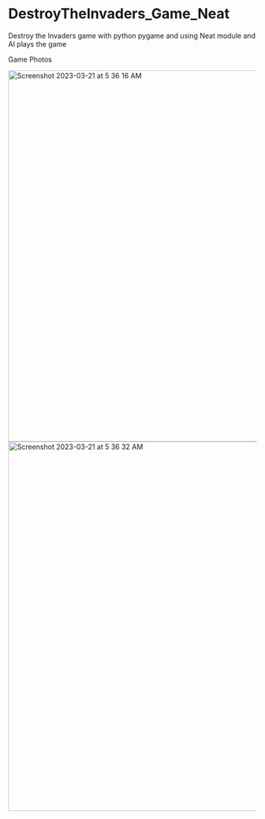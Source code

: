 # DestroyTheInvaders_Game_Neat
 Destroy the Invaders game with python pygame and using Neat module and AI plays the game

Game Photos

<img width="751" alt="Screenshot 2023-03-21 at 5 36 16 AM" src="https://user-images.githubusercontent.com/66223190/226505998-d1accbd9-03a5-4162-8109-f6a7657548be.png">

<img width="748" alt="Screenshot 2023-03-21 at 5 36 32 AM" src="https://user-images.githubusercontent.com/66223190/226506009-60f8dfaf-fd98-4649-87f2-f8a52ffc205a.png">
